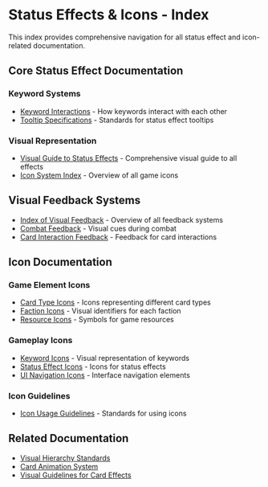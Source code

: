 # Status Effects & Icons - Index

This index provides comprehensive navigation for all status effect and icon-related documentation.

## Core Status Effect Documentation

### Keyword Systems

- [Keyword Interactions](keyword_interactions.md) - How keywords interact with each other
- [Tooltip Specifications](tooltip_specifications.md) - Standards for status effect tooltips

### Visual Representation

- [Visual Guide to Status Effects](visual_guide_to_status_effects.md) - Comprehensive visual guide to all effects
- [Icon System Index](icon_system_index.md) - Overview of all game icons

## Visual Feedback Systems

- [Index of Visual Feedback](visual_feedback/index.md) - Overview of all feedback systems
- [Combat Feedback](visual_feedback/combat_feedback.md) - Visual cues during combat
- [Card Interaction Feedback](visual_feedback/card_interaction_feedback.md) - Feedback for card interactions

## Icon Documentation

### Game Element Icons

- [Card Type Icons](icons/card_type_icons.md) - Icons representing different card types
- [Faction Icons](icons/faction_icons.md) - Visual identifiers for each faction
- [Resource Icons](icons/resource_icons.md) - Symbols for game resources

### Gameplay Icons

- [Keyword Icons](icons/keyword_icons.md) - Visual representation of keywords
- [Status Effect Icons](icons/status_effect_icons.md) - Icons for status effects
- [UI Navigation Icons](icons/ui_navigation_icons.md) - Interface navigation elements

### Icon Guidelines

- [Icon Usage Guidelines](icons/icon_usage_guidelines.md) - Standards for using icons

## Related Documentation

- [Visual Hierarchy Standards](/docs/visual_identity/visual_hierarchy_standards.md)
- [Card Animation System](/docs/design/card_animation_system.md)
- [Visual Guidelines for Card Effects](/docs/design/VISUAL_GUIDELINES_CARD_EFFECTS.md)

